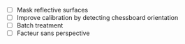- [ ] Mask reflective surfaces
- [ ] Improve calibration by detecting chessboard orientation
- [ ] Batch treatment
- [ ] Facteur sans perspective